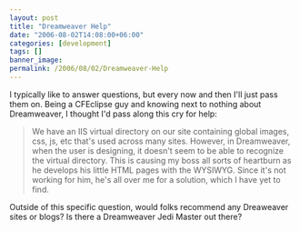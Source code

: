 ```yaml
---
layout: post
title: "Dreamweaver Help"
date: "2006-08-02T14:08:00+06:00"
categories: [development]
tags: []
banner_image: 
permalink: /2006/08/02/Dreamweaver-Help
---
```


I typically like to answer questions, but every now and then I'll just pass them on. Being a CFEclipse guy and knowing next to nothing about Dreamweaver, I thought I'd pass along this cry for help:

<blockquote>
We have an IIS virtual directory on our site containing
global images, css, js, etc that's used across many sites.  However, in Dreamweaver, when the user is designing, it doesn't seem to be able to recognize the virtual directory.  This is causing my boss all sorts of heartburn as he
develops his little HTML pages with the WYSIWYG.  Since it's not working for him, he's all over me for a solution, which I have yet to find.
</blockquote>

Outside of this specific question, would folks recommend any Dreaweaver sites or blogs? Is there a Dreamweaver Jedi Master out there?